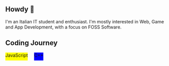## Howdy 👋

I'm an Italian IT student and enthusiast.
I'm mostly interested in Web, Game and App Development, with a focus on FOSS Software.

## Coding Journey
<div style="display: flex; gap: 20px;">
  <div style="height: 25px; background: yellow;">JavaScript</div>
  <div style="height: 25px; background: blue;">C++</div>
</div>
